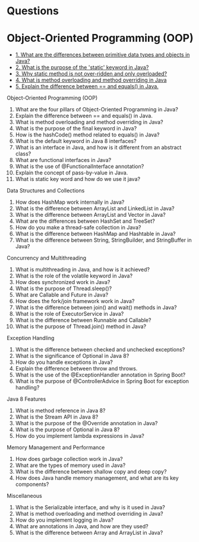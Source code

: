 # Questions

# Object-Oriented Programming (OOP)
- [1. What are the differences between primitive data types and objects in Java?](answers.md#1-key-differences-between-primitive-data-types-and-objects-in-java)
- [2. What is the purpose of the 'static' keyword in Java?](answers.md#question2-the-static-keyword-in-java)
- [3. Why static method is not over-ridden and only overloaded?](answers.md#3-static-methods-and-overloading)
- [4. What is method overloading and method overriding in Java](answers.md#4-method-overloading-vs-method-overriding)
- [5. Explain the difference between == and equals() in Java.](answers.md#5-comparison-of-==-and-equals-for-strings)


Object-Oriented Programming (OOP)
1. What are the four pillars of Object-Oriented Programming in Java? 
2. Explain the difference between == and equals() in Java.
3. What is method overloading and method overriding in Java?
4. What is the purpose of the final keyword in Java?
5. How is the hashCode() method related to equals() in Java?
6. What is the default keyword in Java 8 interfaces?
7. What is an interface in Java, and how is it different from an abstract class?
8. What are functional interfaces in Java?
9. What is the use of @FunctionalInterface annotation?
10. Explain the concept of pass-by-value in Java.
11. What is static key word and how do we use it java?

Data Structures and Collections
1. How does HashMap work internally in Java?
2. What is the difference between ArrayList and LinkedList in Java?
3. What is the difference between ArrayList and Vector in Java?
4. What are the differences between HashSet and TreeSet?
5. How do you make a thread-safe collection in Java?
6. What is the difference between HashMap and Hashtable in Java?
7. What is the difference between String, StringBuilder, and StringBuffer in Java?

Concurrency and Multithreading
1. What is multithreading in Java, and how is it achieved?
2. What is the role of the volatile keyword in Java?
3. How does synchronized work in Java?
4. What is the purpose of Thread.sleep()?
5. What are Callable and Future in Java?
6. How does the fork/join framework work in Java?
7. What is the difference between join() and wait() methods in Java?
8. What is the role of ExecutorService in Java?
9. What is the difference between Runnable and Callable?
10. What is the purpose of Thread.join() method in Java?

Exception Handling
1. What is the difference between checked and unchecked exceptions?
2. What is the significance of Optional in Java 8?
3. How do you handle exceptions in Java?
4. Explain the difference between throw and throws.
5. What is the use of the @ExceptionHandler annotation in Spring Boot?
6. What is the purpose of @ControllerAdvice in Spring Boot for exception handling?

Java 8 Features
1. What is method reference in Java 8?
2. What is the Stream API in Java 8?
3. What is the purpose of the @Override annotation in Java?
4. What is the purpose of Optional in Java 8?
5. How do you implement lambda expressions in Java?

Memory Management and Performance
1. How does garbage collection work in Java?
2. What are the types of memory used in Java?
3. What is the difference between shallow copy and deep copy?
4. How does Java handle memory management, and what are its key components?

Miscellaneous
1. What is the Serializable interface, and why is it used in Java?
2. What is method overloading and method overriding in Java?
3. How do you implement logging in Java?
4. What are annotations in Java, and how are they used?
5. What is the difference between Array and ArrayList in Java?
